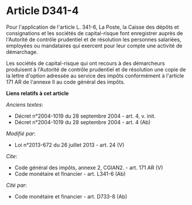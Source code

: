 # Article D341-4

Pour l'application de l'article L. 341-6, La Poste, la Caisse des dépôts et consignations et les sociétés de capital-risque
font enregistrer auprès de l'Autorité de contrôle prudentiel et de résolution les personnes salariées, employées ou
mandataires qui exercent pour leur compte une activité de démarchage. 

Les sociétés de capital-risque qui ont recours à des démarcheurs produisent à l'Autorité de contrôle prudentiel et de
résolution une copie de la lettre d'option adressée au service des impôts conformément à l'article 171 AR de l'annexe II au
code général des impôts.

**Liens relatifs à cet article**

_Anciens textes_:

  - Décret n°2004-1019 du 28 septembre 2004 - art. 4, v. init.
  - Décret n°2004-1019 du 28 septembre 2004 - art. 4 (Ab)

_Modifié par_:

  - Loi n°2013-672 du 26 juillet 2013 - art. 24 (V)

_Cite_:

  - Code général des impôts, annexe 2, CGIAN2. - art. 171 AR (V)
  - Code monétaire et financier - art. L341-6 (Ab)

_Cité par_:

  - Code monétaire et financier - art. D733-8 (Ab)
